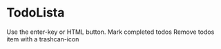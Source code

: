 # TodoLista
Use the enter-key or HTML button.
Mark completed todos
Remove todos item with a trashcan-icon
